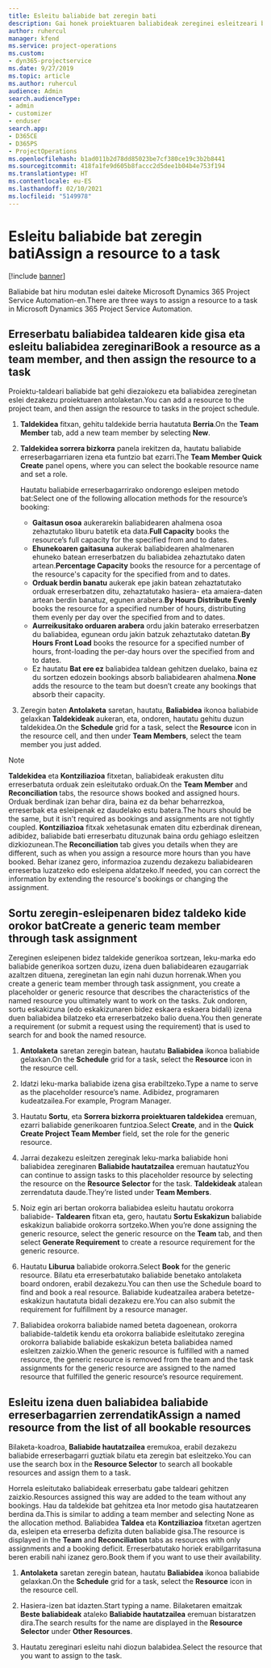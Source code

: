 ```yaml
---
title: Esleitu baliabide bat zeregin bati
description: Gai honek proiektuaren baliabideak zereginei esleitzeari buruzko informazioa ematen du.
author: ruhercul
manager: kfend
ms.service: project-operations
ms.custom:
- dyn365-projectservice
ms.date: 9/27/2019
ms.topic: article
ms.author: ruhercul
audience: Admin
search.audienceType:
- admin
- customizer
- enduser
search.app:
- D365CE
- D365PS
- ProjectOperations
ms.openlocfilehash: b1ad011b2d78dd85023be7cf380ce19c3b2b8441
ms.sourcegitcommit: 418fa1fe9d605b8faccc2d5dee1b04b4e753f194
ms.translationtype: HT
ms.contentlocale: eu-ES
ms.lasthandoff: 02/10/2021
ms.locfileid: "5149978"
---
```

# <a name="assign-a-resource-to-a-task"></a><span data-ttu-id="9bc0a-103">Esleitu baliabide bat zeregin bati</span><span class="sxs-lookup"><span data-stu-id="9bc0a-103">Assign a resource to a task</span></span>

[!include [banner](../includes/psa-now-project-operations.md)]

<span data-ttu-id="9bc0a-104">Baliabide bat hiru modutan eslei daiteke Microsoft Dynamics 365 Project Service Automation-en.</span><span class="sxs-lookup"><span data-stu-id="9bc0a-104">There are three ways to assign a resource to a task in Microsoft Dynamics 365 Project Service Automation.</span></span>

## <a name="book-a-resource-as-a-team-member-and-then-assign-the-resource-to-a-task"></a><span data-ttu-id="9bc0a-105">Erreserbatu baliabidea taldearen kide gisa eta esleitu baliabidea zereginari</span><span class="sxs-lookup"><span data-stu-id="9bc0a-105">Book a resource as a team member, and then assign the resource to a task</span></span>

<span data-ttu-id="9bc0a-106">Proiektu-taldeari baliabide bat gehi diezaiokezu eta baliabidea zereginetan eslei dezakezu proiektuaren antolaketan.</span><span class="sxs-lookup"><span data-stu-id="9bc0a-106">You can add a resource to the project team, and then assign the resource to tasks in the project schedule.</span></span>

1. <span data-ttu-id="9bc0a-107">**Taldekidea** fitxan, gehitu taldekide berria hautatuta **Berria**.</span><span class="sxs-lookup"><span data-stu-id="9bc0a-107">On the **Team Member** tab, add a new team member by selecting **New**.</span></span> 

2. <span data-ttu-id="9bc0a-108">**Taldekidea sorrera bizkorra** panela irekitzen da, hautatu baliabide erreserbagarriaren izena eta funtzio bat ezarri.</span><span class="sxs-lookup"><span data-stu-id="9bc0a-108">The **Team Member Quick Create** panel opens, where you can select the bookable resource name and set a role.</span></span> 

    <span data-ttu-id="9bc0a-109">Hautatu baliabide erreserbagarrirako ondorengo esleipen metodo bat:</span><span class="sxs-lookup"><span data-stu-id="9bc0a-109">Select one of the following allocation methods for the resource’s booking:</span></span>

    - <span data-ttu-id="9bc0a-110">**Gaitasun osoa** aukerarekin baliabidearen ahalmena osoa zehaztutako liburu batetik eta data.</span><span class="sxs-lookup"><span data-stu-id="9bc0a-110">**Full Capacity** books the resource’s full capacity for the specified from and to dates.</span></span>
    - <span data-ttu-id="9bc0a-111">**Ehunekoaren gaitasuna** aukerak baliabidearen ahalmenaren ehuneko batean erreserbatzen du baliabidea zehaztutako daten artean.</span><span class="sxs-lookup"><span data-stu-id="9bc0a-111">**Percentage Capacity** books the resource for a percentage of the resource's capacity for the specified from and to dates.</span></span>
    - <span data-ttu-id="9bc0a-112">**Orduak berdin banatu** aukerak epe jakin batean zehaztatutako orduak erreserbatzen ditu, zehaztatutako hasiera- eta amaiera-daten artean berdin banatuz, egunen arabera.</span><span class="sxs-lookup"><span data-stu-id="9bc0a-112">**By Hours Distribute Evenly** books the resource for a specified number of hours, distributing them evenly per day over the specified from and to dates.</span></span>
    - <span data-ttu-id="9bc0a-113">**Aurreikusitako orduaren arabera** ordu jakin baterako erreserbatzen du baliabidea, egunean ordu jakin batzuk zehaztutako datetan.</span><span class="sxs-lookup"><span data-stu-id="9bc0a-113">**By Hours Front Load** books the resource for a specified number of hours, front-loading the per-day hours over the specified from and to dates.</span></span>
    - <span data-ttu-id="9bc0a-114">Ez hautatu **Bat ere ez** baliabidea taldean gehitzen duelako, baina ez du sortzen edozein bookings absorb baliabidearen ahalmena.</span><span class="sxs-lookup"><span data-stu-id="9bc0a-114">**None** adds the resource to the team but doesn’t create any bookings that absorb their capacity.</span></span>

3. <span data-ttu-id="9bc0a-115">Zeregin baten **Antolaketa** saretan, hautatu, **Baliabidea** ikonoa baliabide gelaxkan **Taldekideak** aukeran, eta, ondoren, hautatu gehitu duzun taldekidea.</span><span class="sxs-lookup"><span data-stu-id="9bc0a-115">On the **Schedule** grid for a task, select the **Resource** icon in the resource cell, and then under **Team Members**, select the team member you just added.</span></span> 

> [!NOTE]
> <span data-ttu-id="9bc0a-116">**Taldekidea** eta **Kontziliazioa** fitxetan, baliabideak erakusten ditu erreserbatuta orduak zein esleitutako orduak.</span><span class="sxs-lookup"><span data-stu-id="9bc0a-116">On the **Team Member** and **Reconciliation** tabs, the resource shows booked and assigned hours.</span></span> <span data-ttu-id="9bc0a-117">Orduak berdinak izan behar dira, baina ez da behar beharrezkoa, erreserbak eta esleipenak ez daudelako estu batera.</span><span class="sxs-lookup"><span data-stu-id="9bc0a-117">The hours should be the same, but it isn't required as bookings and assignments are not tightly coupled.</span></span> <span data-ttu-id="9bc0a-118">**Kontziliazioa** fitxak xehetasunak ematen ditu ezberdinak direnean, adibidez, baliabide bati erreserbatu dituzunak baina ordu gehiago esleitzen dizkiozunean.</span><span class="sxs-lookup"><span data-stu-id="9bc0a-118">The **Reconciliation** tab gives you details when they are different, such as when you assign a resource more hours than you have booked.</span></span> <span data-ttu-id="9bc0a-119">Behar izanez gero, informazioa zuzendu dezakezu baliabidearen erreserba luzatzeko edo esleipena aldatzeko.</span><span class="sxs-lookup"><span data-stu-id="9bc0a-119">If needed, you can correct the information by extending the resource's bookings or changing the assignment.</span></span>

## <a name="create-a-generic-team-member-through-task-assignment"></a><span data-ttu-id="9bc0a-120">Sortu zeregin-esleipenaren bidez taldeko kide orokor bat</span><span class="sxs-lookup"><span data-stu-id="9bc0a-120">Create a generic team member through task assignment</span></span>

<span data-ttu-id="9bc0a-121">Zereginen esleipenen bidez taldekide generikoa sortzean, leku-marka edo baliabide generikoa sortzen duzu, izena duen baliabidearen ezaugarriak azaltzen dituena, zereginetan lan egin nahi duzun horrenak.</span><span class="sxs-lookup"><span data-stu-id="9bc0a-121">When you create a generic team member through task assignment, you create a placeholder or generic resource that describes the characteristics of the named resource you ultimately want to work on the tasks.</span></span> <span data-ttu-id="9bc0a-122">Zuk ondoren, sortu eskakizuna (edo eskakizunaren bidez eskaera eskaera bidali) izena duen baliabidea bilatzeko eta erreserbatzeko balio duena.</span><span class="sxs-lookup"><span data-stu-id="9bc0a-122">You then generate a requirement (or submit a request using the requirement) that is used to search for and book the named resource.</span></span>

1. <span data-ttu-id="9bc0a-123">**Antolaketa** saretan zeregin batean, hautatu **Baliabidea** ikonoa baliabide gelaxkan.</span><span class="sxs-lookup"><span data-stu-id="9bc0a-123">On the **Schedule** grid for a task, select the **Resource** icon in the resource cell.</span></span>

2. <span data-ttu-id="9bc0a-124">Idatzi leku-marka baliabide izena gisa erabiltzeko.</span><span class="sxs-lookup"><span data-stu-id="9bc0a-124">Type a name to serve as the placeholder resource’s name.</span></span> <span data-ttu-id="9bc0a-125">Adibidez, programaren kudeatzailea.</span><span class="sxs-lookup"><span data-stu-id="9bc0a-125">For example, Program Manager.</span></span>

3. <span data-ttu-id="9bc0a-126">Hautatu **Sortu**, eta **Sorrera bizkorra proiektuaren taldekidea** eremuan, ezarri baliabide generikoaren funtzioa.</span><span class="sxs-lookup"><span data-stu-id="9bc0a-126">Select **Create**, and in the **Quick Create Project Team Member** field, set the role for the generic resource.</span></span>

4. <span data-ttu-id="9bc0a-127">Jarrai dezakezu esleitzen zereginak leku-marka baliabide honi baliabidea zereginaren **Baliabide hautatzailea** eremuan hautatuz</span><span class="sxs-lookup"><span data-stu-id="9bc0a-127">You can continue to assign tasks to this placeholder resource by selecting the resource on the **Resource Selector** for the task.</span></span> <span data-ttu-id="9bc0a-128">**Taldekideak** atalean zerrendatuta daude.</span><span class="sxs-lookup"><span data-stu-id="9bc0a-128">They’re listed under **Team Members**.</span></span>

5. <span data-ttu-id="9bc0a-129">Noiz egin ari bertan orokorra baliabidea esleitu hautatu orokorra baliabide- **Taldearen** fitxan eta, gero, hautatu **Sortu Eskakizun** baliabide eskakizun baliabide orokorra sortzeko.</span><span class="sxs-lookup"><span data-stu-id="9bc0a-129">When you’re done assigning the generic resource, select the generic resource on the **Team** tab, and then select **Generate Requirement** to create a resource requirement for the generic resource.</span></span>

6. <span data-ttu-id="9bc0a-130">Hautatu **Liburua** baliabide orokorra.</span><span class="sxs-lookup"><span data-stu-id="9bc0a-130">Select **Book** for the generic resource.</span></span> <span data-ttu-id="9bc0a-131">Bilatu eta erreserbatutako baliabide benetako antolaketa board ondoren, erabil dezakezu.</span><span class="sxs-lookup"><span data-stu-id="9bc0a-131">You can then use the Schedule board to find and book a real resource.</span></span> <span data-ttu-id="9bc0a-132">Baliabide kudeatzailea arabera betetze-eskakizun hautatuta bidali dezakezu ere.</span><span class="sxs-lookup"><span data-stu-id="9bc0a-132">You can also submit the requirement for fulfillment by a resource manager.</span></span>

7. <span data-ttu-id="9bc0a-133">Baliabidea orokorra baliabide named beteta dagoenean, orokorra baliabide-taldetik kendu eta orokorra baliabide esleitutako zeregina orokorra baliabide baliabide eskakizun beteta baliabidea named esleitzen zaizkio.</span><span class="sxs-lookup"><span data-stu-id="9bc0a-133">When the generic resource is fulfilled with a named resource, the generic resource is removed from the team and the task assignments for the generic resource are assigned to the named resource that fulfilled the generic resource’s resource requirement.</span></span>

## <a name="assign-a-named-resource-from-the-list-of-all-bookable-resources"></a><span data-ttu-id="9bc0a-134">Esleitu izena duen baliabidea baliabide erreserbagarrien zerrendatik</span><span class="sxs-lookup"><span data-stu-id="9bc0a-134">Assign a named resource from the list of all bookable resources</span></span>

<span data-ttu-id="9bc0a-135">Bilaketa-koadroa, **Baliabide hautatzailea** eremukoa, erabil dezakezu baliabide erreserbagarri guztiak bilatu eta zeregin bat esleitzeko.</span><span class="sxs-lookup"><span data-stu-id="9bc0a-135">You can use the search box in the **Resource Selector** to search all bookable resources and assign them to a task.</span></span>

<span data-ttu-id="9bc0a-136">Horrela esleitutako baliabideak erreserbatu gabe taldeari gehitzen zaizkio.</span><span class="sxs-lookup"><span data-stu-id="9bc0a-136">Resources assigned this way are added to the team without any bookings.</span></span> <span data-ttu-id="9bc0a-137">Hau da taldekide bat gehitzea eta Inor metodo gisa hautatzearen berdina da.</span><span class="sxs-lookup"><span data-stu-id="9bc0a-137">This is similar to adding a team member and selecting None as the allocation method.</span></span> <span data-ttu-id="9bc0a-138">Baliabidea **Taldea** eta **Kontziliazioa** fitxetan agertzen da, esleipen eta erreserba defizita duten baliabide gisa.</span><span class="sxs-lookup"><span data-stu-id="9bc0a-138">The resource is displayed in the **Team** and **Reconciliation** tabs as resources with only assignments and a booking deficit.</span></span> <span data-ttu-id="9bc0a-139">Erreserbatutako horiek erabilgarritasuna beren erabili nahi izanez gero.</span><span class="sxs-lookup"><span data-stu-id="9bc0a-139">Book them if you want to use their availability.</span></span>

1. <span data-ttu-id="9bc0a-140">**Antolaketa** saretan zeregin batean, hautatu **Baliabidea** ikonoa baliabide gelaxkan.</span><span class="sxs-lookup"><span data-stu-id="9bc0a-140">On the **Schedule** grid for a task, select the **Resource** icon in the resource cell.</span></span>

2. <span data-ttu-id="9bc0a-141">Hasiera-izen bat idazten.</span><span class="sxs-lookup"><span data-stu-id="9bc0a-141">Start typing a name.</span></span> <span data-ttu-id="9bc0a-142">Bilaketaren emaitzak **Beste baliabideak** ataleko **Baliabide hautatzailea** eremuan bistaratzen dira.</span><span class="sxs-lookup"><span data-stu-id="9bc0a-142">The search results for the name are displayed in the **Resource Selector** under **Other Resources**.</span></span>

3. <span data-ttu-id="9bc0a-143">Hautatu zereginari esleitu nahi diozun balabidea.</span><span class="sxs-lookup"><span data-stu-id="9bc0a-143">Select the resource that you want to assign to the task.</span></span>

